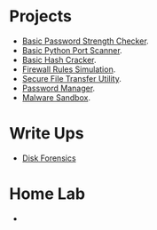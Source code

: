 


# Projects

*   [Basic Password Strength Checker](./Projects/Basic-Password-Strength-Checker/Basic-Password-Strength-Checker.md).
*   [Basic Python Port Scanner](./Projects/Basic-Python-Port-Scanner/Basic-Python-Port-Scanner.md).
*   [Basic Hash Cracker](./Projects/Basic-Hash-Cracker/Basic-Hash-Cracker.md).
*   [Firewall Rules Simulation](./Projects/Firewall-Rules-Simulation/Firewall-Rules-Simulation.md).
*   [Secure File Transfer Utility](./Projects/Secure-File-Transfer-Utility/Secure-File-Transfer-Utility.md).
*   [Password Manager](./Projects/Password-Manager/Password-Manager.md).
*   [Malware Sandbox](./Projects/Malware-Sandbox/Malware-Sandbox.md).
 <!--*    [SIEM Simulation](./Projects/SIEM-Simulation/SIEM-Simulation.md).-->
 <!--*    [Custom IDS](./Projects/Custom-IDS/Custom-IDS.md).-->
 <!--*   [SIEM Rule Generator](./Projects/SIEM-Rule-Generator/SIEM-Rule-Generator.md).-->
 <!--*   [Attack Pattern Visualizer](./Projects/Attack-Pattern-Visualizer/Attack-Pattern-Visualizer.md).-->
 <!--*   [Log Analysis Tool](./Projects/Log-Analysis-Tool/Log-Analysis-Tool.md). -->


# Write Ups

 <!--*  <!-- [Malware Analysis](./Malware-Reports/reports.md). -->
*   [Disk Forensics](./Disk-Reports/reports.md)


# Home Lab
*   <!-- [Home Lab Documentation](./Home-Lab/Lab-Documentation.md).-->

